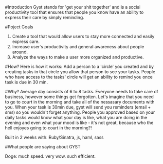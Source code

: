 #Introduction
Gyst stands for 'get your shit together' and is a social productivity tool that ensures that people you know have an ability to express their care by simply reminding. 

#Poject Goals
1. Create a tool that would allow users to stay more connected and easily express care.
2. Increase user's productivity and general awareness about people around.
3. Analyze the ways to make a user more organized and productive.

#How?
Here is how it works: Add a person to a 'circle' you created and by creating tasks in that circle you allow that person to see your tasks. People who have access to the tasks' circle will get an ability to remind you once task is due in 30 min.

#Why?
Average day consists of 6 to 8 tasks. Everyone needs to take care of business, however some things get forgotten. Let's imagine that you need to go to court in the morning and take all of the nessasary documents with you. When your task is 30min due, gyst will send you reminders (email + sms) so you wouldn't forget anything. People you approved based on your daily tasks would know what your day is like, what you are doing in the evening and even what your mood is like - it's not great, because who the hell enjoyes going to court in the morning?!

Built in 2 weeks with: 
Ruby/Sinatra, js, haml, sass

#What people are saying about GYST

Doge: much speed. very wow. such efficient.
